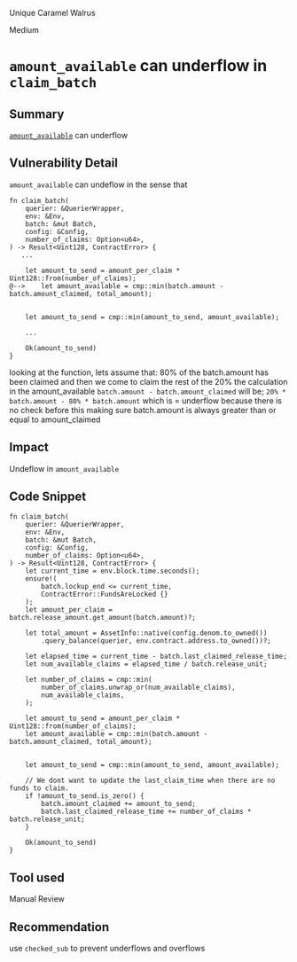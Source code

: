 Unique Caramel Walrus

Medium

# `amount_available` can underflow in `claim_batch`

## Summary
[`amount_available`](https://github.com/sherlock-audit/2024-05-andromeda-ado/blob/main/andromeda-core/contracts/finance/andromeda-vesting/src/contract.rs#L476) can underflow
## Vulnerability Detail
`amount_available` can undeflow in the sense that
```solidity
fn claim_batch(
    querier: &QuerierWrapper,
    env: &Env,
    batch: &mut Batch,
    config: &Config,
    number_of_claims: Option<u64>,
) -> Result<Uint128, ContractError> {
   ...

    let amount_to_send = amount_per_claim * Uint128::from(number_of_claims);
@-->    let amount_available = cmp::min(batch.amount - batch.amount_claimed, total_amount);


    let amount_to_send = cmp::min(amount_to_send, amount_available);

    ...

    Ok(amount_to_send)
}
```

looking at the function, lets assume that:
80% of the batch.amount has been claimed
and then we come to claim the rest of the 20%
the calculation in the amount_available `batch.amount - batch.amount_claimed` will be;
`20% * batch.amount - 80% * batch.amount` which is = underflow because
there is no check before this making sure batch.amount is always greater than or equal to amount_claimed
## Impact
Undeflow in `amount_available`
## Code Snippet
```solidity
fn claim_batch(
    querier: &QuerierWrapper,
    env: &Env,
    batch: &mut Batch,
    config: &Config,
    number_of_claims: Option<u64>,
) -> Result<Uint128, ContractError> {
    let current_time = env.block.time.seconds();
    ensure!(
        batch.lockup_end <= current_time,
        ContractError::FundsAreLocked {}
    );
    let amount_per_claim = batch.release_amount.get_amount(batch.amount)?;

    let total_amount = AssetInfo::native(config.denom.to_owned())
        .query_balance(querier, env.contract.address.to_owned())?;

    let elapsed_time = current_time - batch.last_claimed_release_time;
    let num_available_claims = elapsed_time / batch.release_unit;

    let number_of_claims = cmp::min(
        number_of_claims.unwrap_or(num_available_claims),
        num_available_claims,
    );

    let amount_to_send = amount_per_claim * Uint128::from(number_of_claims);
    let amount_available = cmp::min(batch.amount - batch.amount_claimed, total_amount);


    let amount_to_send = cmp::min(amount_to_send, amount_available);

    // We dont want to update the last_claim_time when there are no funds to claim.
    if !amount_to_send.is_zero() {
        batch.amount_claimed += amount_to_send;
        batch.last_claimed_release_time += number_of_claims * batch.release_unit;
    }

    Ok(amount_to_send)
}
```
## Tool used

Manual Review

## Recommendation
use `checked_sub` to prevent underflows and overflows